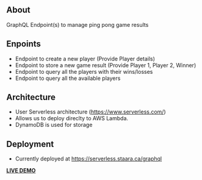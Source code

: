 ## About

GraphQL Endpoint(s) to manage ping pong game results

## Enpoints

- Endpoint to create a new player (Provide Player details)
- Endpoint to store a new game result (Provide Player 1, Player 2, Winner)
- Endpoint to query all the players with their wins/losses
- Endpoint to query all the available players

## Architecture

- User Serverless architecture (https://www.serverless.com/)
- Allows us to deploy direclty to AWS Lambda.
- DynamoDB is used for storage

## Deployment
- Currently deployed at https://serverless.staara.ca/graphql



**[LIVE DEMO](https://serverless.staara.ca/graphql)**
